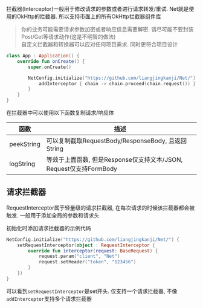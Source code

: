 拦截器(Interceptor)一般用于修改请求的参数或者进行请求转发/重试. Net就是使用的OkHttp的拦截器. 所以支持市面上的所有OkHttp拦截器组件库
<br>

> 你的业务可能需要请求参数加密或者响应信息需要解密. 请尽可能不要封装Post/Get等请求动作(这是不明智的做法) <br>
  自定义拦截器和转换器可以应对任何项目需求. 同时更符合项目设计


```kotlin
class App : Application() {
    override fun onCreate() {
        super.onCreate()

        NetConfig.initialize("https://github.com/liangjingkanji/Net/") {
            addInterceptor { chain -> chain.proceed(chain.request()) }
        }
    }
}
```

在拦截器中可以使用以下函数复制请求/响应体

| 函数 | 描述 |
|-|-|
| peekString | 可以复制截取RequestBody/ResponseBody, 且返回String |
| logString | 等效于上面函数, 但是Response仅支持文本/JSON, Request仅支持FormBody |

## 请求拦截器

RequestInterceptor属于轻量级的请求拦截器, 在每次请求的时候该拦截器都会被触发. 一般用于添加全局的参数和请求头

初始化时添加请求拦截器的示例代码

```kotlin
NetConfig.initialize("https://github.com/liangjingkanji/Net/") {
    setRequestInterceptor(object : RequestInterceptor {
        override fun interceptor(request: BaseRequest) {
            request.param("client", "Net")
            request.setHeader("token", "123456")
        }
    })
}
```

可以看到`setRequestInterceptor`是set开头. 仅支持一个请求拦截器, 不像`addInterceptor`支持多个请求拦截器